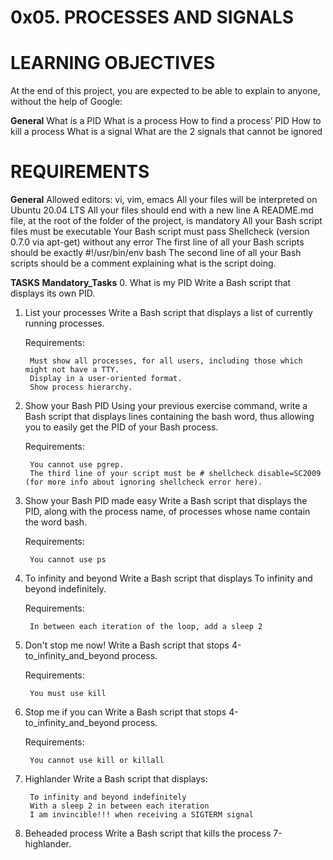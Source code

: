 # 0x05. PROCESSES AND SIGNALS

# LEARNING OBJECTIVES
At the end of this project, you are expected to be able to explain to anyone, without the help of Google:

**General**
 What is a PID
 What is a process
 How to find a process’ PID
 How to kill a process
 What is a signal
 What are the 2 signals that cannot be ignored

 # REQUIREMENTS
 **General**
    Allowed editors: vi, vim, emacs
    All your files will be interpreted on Ubuntu 20.04 LTS
    All your files should end with a new line
    A README.md file, at the root of the folder of the project, is mandatory
    All your Bash script files must be executable
    Your Bash script must pass Shellcheck (version 0.7.0 via apt-get) without any error
    The first line of all your Bash scripts should be exactly #!/usr/bin/env bash
    The second line of all your Bash scripts should be a comment explaining what is the script doing.

**TASKS**
__Mandatory_Tasks__
0. What is my PID
    Write a Bash script that displays its own PID.

1. List your processes
    Write a Bash script that displays a list of currently running processes.

    Requirements:

        Must show all processes, for all users, including those which might not have a TTY.
        Display in a user-oriented format.
        Show process hierarchy.

2. Show your Bash PID
    Using your previous exercise command, write a Bash script that displays lines containing the bash word, thus allowing you to easily get the PID of your Bash process.

    Requirements:

        You cannot use pgrep.
        The third line of your script must be # shellcheck disable=SC2009 (for more info about ignoring shellcheck error here).

3. Show your Bash PID made easy
    Write a Bash script that displays the PID, along with the process name, of processes whose name contain the word bash.

    Requirements:

        You cannot use ps

4. To infinity and beyond
    Write a Bash script that displays To infinity and beyond indefinitely.

    Requirements:

        In between each iteration of the loop, add a sleep 2

5. Don't stop me now!
    Write a Bash script that stops 4-to_infinity_and_beyond process.

    Requirements:

        You must use kill

6. Stop me if you can
    Write a Bash script that stops 4-to_infinity_and_beyond process.

    Requirements:

        You cannot use kill or killall

7. Highlander
    Write a Bash script that displays:

        To infinity and beyond indefinitely
        With a sleep 2 in between each iteration
        I am invincible!!! when receiving a SIGTERM signal

8. Beheaded process
    Write a Bash script that kills the process 7-highlander.